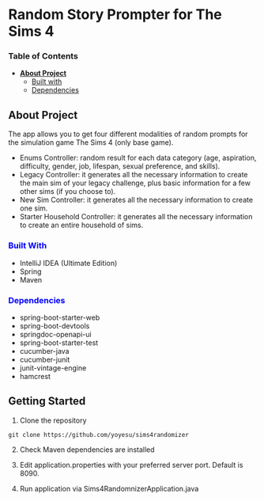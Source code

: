 # Random Story Prompter for The Sims 4

### **Table of Contents**
* [**About Project**](#about-project)
    * [Built with](#built-with)
    * [Dependencies](#dependencies)

## About Project

The app allows you to get four different modalities of random prompts for the simulation game The Sims 4 (only base game).
- Enums Controller: random result for each data category (age, aspiration, difficulty, gender, job, lifespan, sexual preference, and skills).
- Legacy Controller: it generates all the necessary information to create the main sim of your legacy challenge, plus basic information for a few other sims (if you choose to).
- New Sim Controller: it generates all the necessary information to create one sim.
- Starter Household Controller: it generates all the necessary information to create an entire household of sims.


### <span style="color: blue;">**Built With**</span>

* IntelliJ IDEA (Ultimate Edition)
* Spring
* Maven
### <span style="color: blue;">**Dependencies**</span>

* spring-boot-starter-web
* spring-boot-devtools
* springdoc-openapi-ui
* spring-boot-starter-test
* cucumber-java
* cucumber-junit
* junit-vintage-engine
* hamcrest
  


## Getting Started

1. Clone the repository
```
git clone https://github.com/yoyesu/sims4randomizer
```
2. Check Maven dependencies are installed

3. Edit application.properties with your preferred server port. Default is 8090.

4. Run application via Sims4RandomnizerApplication.java